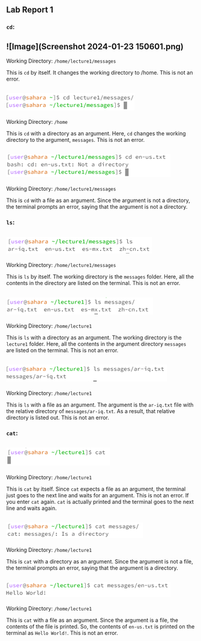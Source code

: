 ## **Lab Report 1**

### `cd`:

![Image](Screenshot 2024-01-23 150601.png)
---
Working Directory: `/home/lecture1/messages`

This is `cd` by itself. It changes the working directory to /home. This is not an error.

![Image](Capture1.PNG)
---
Working Directory: `/home`

This is `cd` with a directory as an argument. Here, `cd` changes the working directory to the argument, `messages`. This is not an error.

![Image](Capture2.PNG)
---
Working Directory: `/home/lecture1/messages`

This is `cd` with a file as an argument. Since the argument is not a directory, the terminal prompts an error, saying that the argument is not a directory.

### `ls`:

![Image](Capture3.PNG)
---
Working Directory: `/home/lecture1/messages`

This is `ls` by itself. The working directory is the `messages` folder. Here, all the contents in the directory are listed on the terminal. This is not an error.

![Image](Capture4.PNG)
---
Working Directory: `/home/lecture1`

This is `ls` with a directory as an argument. The working directory is the `lecture1` folder. Here, all the contents in the argument directory `messages` are listed on the terminal. This is not an error.

![Image](Capture5.PNG)
---
Working Directory: `/home/lecture1`

This is `ls` with a file as an argument. The argument is the `ar-iq.txt` file with the relative directory of `messages/ar-iq.txt`. As a result, that relative directory is listed out. This is not an error.

### `cat`:

![Image](Capture6.PNG)
---
Working Directory: `/home/lecture1`

This is `cat` by itself. Since `cat` expects a file as an argument, the terminal just goes to the next line and waits for an argument. This is not an error.
If you enter `cat` again. `cat` is actually printed and the terminal goes to the next line and waits again.

![Image](Capture7.PNG)
---
Working Directory: `/home/lecture1`

This is `cat` with a directory as an argument. Since the argument is not a file, the terminal prompts an error, saying that the argument is a directory.

![Image](Capture8.PNG)
---
Working Directory: `/home/lecture1`

This is `cat` with a file as an argument. Since the argument is a file, the contents of the file is printed. So, the contents of `en-us.txt` is printed on the terminal as `Hello World!`. This is not an error.


